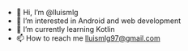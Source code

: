 - 👋 Hi, I’m @lluismlg
- 👀 I’m interested in Android and web development
- 🌱 I’m currently learning Kotlin
- 📫 How to reach me lluismlg97@gmail.com

<!---
lluismlg/lluismlg is a ✨ special ✨ repository because its `README.md` (this file) appears on your GitHub profile.
You can click the Preview link to take a look at your changes.
--->
